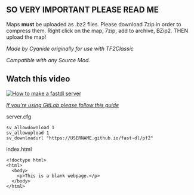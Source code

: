 ## SO VERY IMPORTANT PLEASE READ ME
Maps **must** be uploaded as .bz2 files.
Please download 7zip in order to compress them.
Right click on the map, 7zip, add to archive, BZip2.
THEN upload the map!

*Made by Cyanide originally for use with TF2Classic*

*Compatible with any Source Mod.*

## Watch this video

[![How to make a fastdl server](https://img.youtube.com/vi/CcismZ0uZ1A/0.jpg)](https://www.youtube.com/watch?v=CcismZ0uZ1A)

[*If you're using GitLab please follow this guide*](https://youtu.be/cERdbQ-GgOo)

server.cfg
```
sv_allowdownload 1 
sv_allowupload 1
sv_downloadurl "https://USERNAME.github.io/fast-dl/pf2"
```

index.html
```
<!doctype html>
<html>
  <body>
    <p>This is a blank webpage.</p>
  </body>
</html>
```
